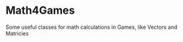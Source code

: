 Math4Games
==========

Some useful classes for math calculations in Games, like Vectors and Matricies
